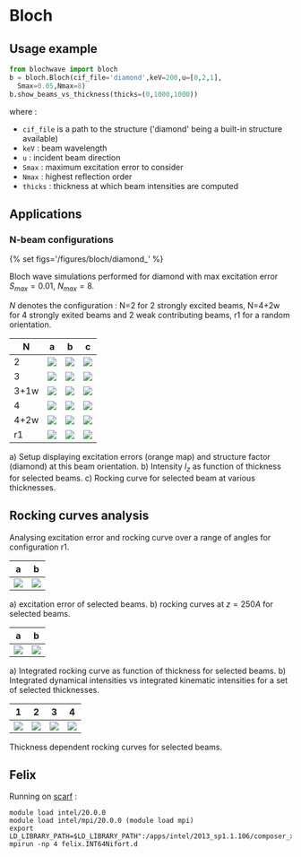 # Bloch

## Usage example
```python
from blochwave import bloch
b = bloch.Bloch(cif_file='diamond',keV=200,u=[0,2,1],
  Smax=0.05,Nmax=8)
b.show_beams_vs_thickness(thicks=(0,1000,1000))
```

where :

- `cif_file` is a path to the structure ('diamond' being a built-in structure available)
- `keV`  : beam wavelength
- `u`    : incident beam direction
- `Smax` : maximum excitation error to consider  
- `Nmax` : highest reflection order
- `thicks` : thickness at which beam intensities are computed


## Applications
### N-beam configurations
{% set figs='/figures/bloch/diamond_' %}

Bloch wave simulations performed for diamond with max excitation error $S_{max}=0.01$, $N_{max}=8$.

$N$ denotes the configuration :
N=2 for 2 strongly excited beams,
N=4+2w for 4 strongly exited beams and 2 weak contributing beams,
r1 for a random orientation.


N   | a  | b  | c
--- | -- | -- | --
2   | [![]({{figs}}2beam_Sw.svg)]({{figs}}2beam_Sw.svg)     | [![]({{figs}}2beam_Iz.svg)]({{figs}}2beam_Iz.svg) | [![]({{figs}}2beam_beams0.svg)]({{figs}}2beam_beams0.svg)
3   | [![]({{figs}}3beam_Sw.svg)]({{figs}}3beam_Sw.svg)     | [![]({{figs}}3beam_Iz.svg)]({{figs}}3beam_Iz.svg) | [![]({{figs}}3beam_beams0.svg)]({{figs}}3beam_beams0.svg)
3+1w| [![]({{figs}}3_1beam_Sw.svg)]({{figs}}3_1beam_Sw.svg) | [![]({{figs}}3_1beam_Iz.svg)]({{figs}}3_1beam_Iz.svg) | [![]({{figs}}3_1beam_beams0.svg)]({{figs}}3_1beam_beams0.svg)
4   | [![]({{figs}}4beam_Sw.svg)]({{figs}}4beam_Sw.svg)     | [![]({{figs}}4beam_Iz.svg)]({{figs}}4beam_Iz.svg) | [![]({{figs}}4beam_beams0.svg)]({{figs}}4beam_beams0.svg)
4+2w| [![]({{figs}}4_2beam_Sw.svg)]({{figs}}4_2beam_Sw.svg) | [![]({{figs}}4_2beam_Iz.svg)]({{figs}}4_2beam_Iz.svg) | [![]({{figs}}4_2beam_beams0.svg)]({{figs}}4_2beam_beams0.svg)
r1  | [![]({{figs}}r1_Sw.svg)]({{figs}}r1_Sw.svg) | [![]({{figs}}r1_Iz.svg)]({{figs}}r1_Iz.svg) | [![]({{figs}}r1_beams0.svg)]({{figs}}r1_beams0.svg)

a) Setup displaying excitation errors (orange map) and structure factor (diamond) at this beam orientation.
b) Intensity $I_z$ as function of thickness for selected beams.
c) Rocking curve for selected beam at various thicknesses.



## Rocking curves analysis
Analysing excitation error and rocking curve over a range of angles for configuration r1.

a  | b
-- | --
[![]({{figs}}r1_theta_Sw.svg)]({{figs}}r1_theta_Sw.svg) | [![]({{figs}}r1_theta_I.svg)]({{figs}}r1_theta_I.svg)

a) excitation error of selected beams.
b) rocking curves at $z=250 A$ for selected beams.

a  | b
-- | --
[![]({{figs}}r1_Iint.svg)]({{figs}}r1_Iint.svg) | [![]({{figs}}r1_QQ.svg)]({{figs}}r1_QQ.svg)

a) Integrated rocking curve as function of thickness for selected beams.
b) Integrated dynamical intensities vs integrated kinematic intensities for a set of selected thicknesses.


1 | 2 | 3 | 4
--- | --- | --- | ---
[![]({{figs}}r1_beams0.svg)]({{figs}}r1_beams0.svg)  | [![]({{figs}}r1_beams1.svg)]({{figs}}r1_beams1.svg)  | [![]({{figs}}r1_beams2.svg)]({{figs}}r1_beams2.svg)  | [![]({{figs}}r1_beams3.svg)]({{figs}}r1_beams3.svg)

Thickness dependent rocking curves for selected beams.


## Felix
Running on [scarf](https://www.scarf.rl.ac.uk/modules/intel.html) :
```
module load intel/20.0.0
module load intel/mpi/20.0.0 (module load mpi)
export LD_LIBRARY_PATH=$LD_LIBRARY_PATH":/apps/intel/2013_sp1.1.106/composer_xe_2013_sp1.1.106/mkl/lib/intel64/"
mpirun -np 4 felix.INT64Nifort.d
```
